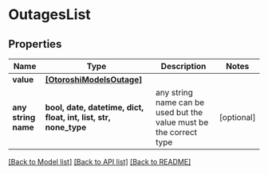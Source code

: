 # OutagesList


## Properties
Name | Type | Description | Notes
------------ | ------------- | ------------- | -------------
**value** | [**[OtoroshiModelsOutage]**](OtoroshiModelsOutage.md) |  | 
**any string name** | **bool, date, datetime, dict, float, int, list, str, none_type** | any string name can be used but the value must be the correct type | [optional]

[[Back to Model list]](../README.md#documentation-for-models) [[Back to API list]](../README.md#documentation-for-api-endpoints) [[Back to README]](../README.md)


